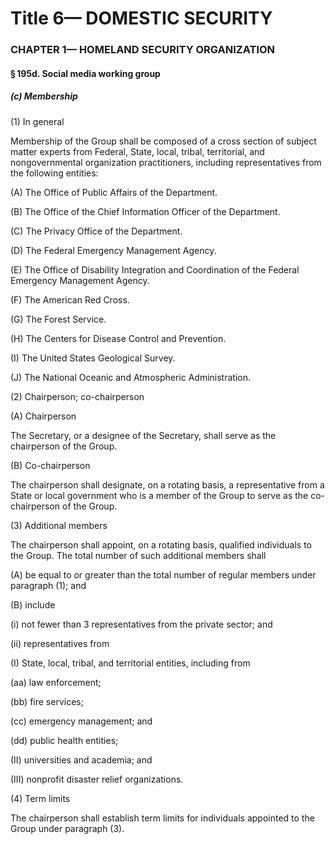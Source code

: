 
# Title 6— DOMESTIC SECURITY
### CHAPTER 1— HOMELAND SECURITY ORGANIZATION
#### § 195d. Social media working group
##### (c) Membership

(1) In general

Membership of the Group shall be composed of a cross section of subject matter experts from Federal, State, local, tribal, territorial, and nongovernmental organization practitioners, including representatives from the following entities:

(A) The Office of Public Affairs of the Department.

(B) The Office of the Chief Information Officer of the Department.

(C) The Privacy Office of the Department.

(D) The Federal Emergency Management Agency.

(E) The Office of Disability Integration and Coordination of the Federal Emergency Management Agency.

(F) The American Red Cross.

(G) The Forest Service.

(H) The Centers for Disease Control and Prevention.

(I) The United States Geological Survey.

(J) The National Oceanic and Atmospheric Administration.

(2) Chairperson; co-chairperson

(A) Chairperson

The Secretary, or a designee of the Secretary, shall serve as the chairperson of the Group.

(B) Co-chairperson

The chairperson shall designate, on a rotating basis, a representative from a State or local government who is a member of the Group to serve as the co-chairperson of the Group.

(3) Additional members

The chairperson shall appoint, on a rotating basis, qualified individuals to the Group. The total number of such additional members shall

(A) be equal to or greater than the total number of regular members under paragraph (1); and

(B) include

(i) not fewer than 3 representatives from the private sector; and

(ii) representatives from

(I) State, local, tribal, and territorial entities, including from

(aa) law enforcement;

(bb) fire services;

(cc) emergency management; and

(dd) public health entities;

(II) universities and academia; and

(III) nonprofit disaster relief organizations.

(4) Term limits

The chairperson shall establish term limits for individuals appointed to the Group under paragraph (3).
